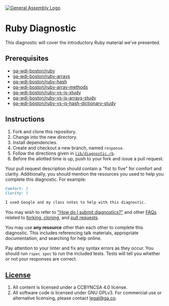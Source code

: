 [![General Assembly Logo](https://camo.githubusercontent.com/1a91b05b8f4d44b5bbfb83abac2b0996d8e26c92/687474703a2f2f692e696d6775722e636f6d2f6b6538555354712e706e67)](https://generalassemb.ly/education/web-development-immersive)

# Ruby Diagnostic

This diagnostic will cover the introductory Ruby material we've presented.

## Prerequisites

-   [ga-wdi-boston/ruby](https://git.generalassemb.ly/ga-wdi-boston/ruby)
-   [ga-wdi-boston/ruby-arrays](https://git.generalassemb.ly/ga-wdi-boston/ruby-array)
-   [ga-wdi-boston/ruby-hash](https://git.generalassemb.ly/ga-wdi-boston/ruby-hash)
-   [ga-wdi-boston/ruby-array-methods](https://git.generalassemb.ly/ga-wdi-boston/ruby-array-methods)
-   [ga-wdi-boston/ruby-vs-js-study](https://git.generalassemb.ly/ga-wdi-boston/ruby-vs-js-study)
-   [ga-wdi-boston/ruby-vs-js-arrays-study](https://git.generalassemb.ly/ga-wdi-boston/ruby-vs-js-arrays-study)
-   [ga-wdi-boston/ruby-vs-js-hash-dictionary-study](https://git.generalassemb.ly/ga-wdi-boston/ruby-vs-js-hash-dictionary-study)

## Instructions

1.  Fork and clone this repository.
1.  Change into the new directory.
1.  Install dependencies.
1.  Create and checkout a new branch, named `response`.
1.  Follow the directions given in [`lib/diagnostic.rb`](lib/diagnostic.rb).
1.  Before the allotted time is up, push to your fork and issue a pull request.

Your pull request description should contain a "fist to five" for comfort and
clarity. Additionally, you should mention the resources you used to help you
complete this diagnostic. For example:

```md
Comfort: 3
Clarity: 3

I used Google and my class notes to help with this diagnostic.
```

You may wish to refer to ["How do I submit diagnostics?"](https://git.generalassemb.ly/ga-wdi-boston/meta/wiki/Diagnostics)
and other [FAQs](https://git.generalassemb.ly/ga-wdi-boston/meta/wiki/) related to
[forking, cloning](https://git.generalassemb.ly/ga-wdi-boston/meta/wiki/ForkAndClone),
and [pull requests](https://git.generalassemb.ly/ga-wdi-boston/meta/wiki/PullRequest).

You may use **any resource** other than each other to complete this diagnostic.
This includes referencing talk materials, appropriate documentation, and
searching for help online.

Pay attention to your linter and fix any syntax errors as they occur. You should
run `rspec spec` to run the included tests. Tests will tell you whether or not
your responses are correct.

## [License](LICENSE)

1.  All content is licensed under a CC­BY­NC­SA 4.0 license.
1.  All software code is licensed under GNU GPLv3. For commercial use or
    alternative licensing, please contact legal@ga.co.
